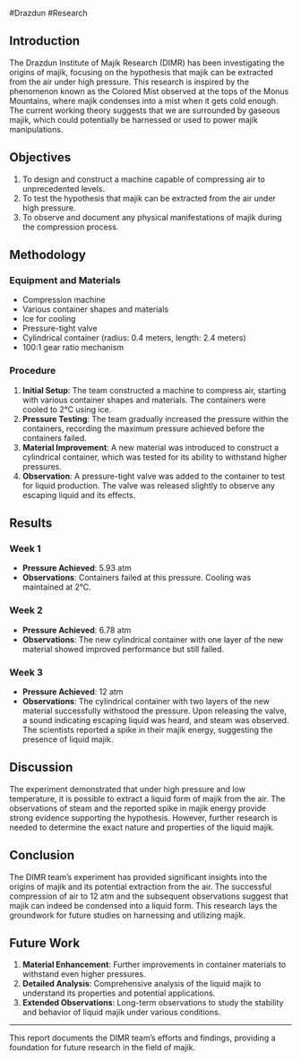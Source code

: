 #Drazdun #Research 
## Introduction
The Drazdun Institute of Majik Research (DIMR) has been investigating the origins of majik, focusing on the hypothesis that majik can be extracted from the air under high pressure. This research is inspired by the phenomenon known as the Colored Mist observed at the tops of the Monus Mountains, where majik condenses into a mist when it gets cold enough. The current working theory suggests that we are surrounded by gaseous majik, which could potentially be harnessed or used to power majik manipulations.
## Objectives
1. To design and construct a machine capable of compressing air to unprecedented levels.
2. To test the hypothesis that majik can be extracted from the air under high pressure.
3. To observe and document any physical manifestations of majik during the compression process.
## Methodology
### Equipment and Materials
- Compression machine
- Various container shapes and materials
- Ice for cooling
- Pressure-tight valve
- Cylindrical container (radius: 0.4 meters, length: 2.4 meters)
- 100:1 gear ratio mechanism
### Procedure
1. **Initial Setup**: The team constructed a machine to compress air, starting with various container shapes and materials. The containers were cooled to 2°C using ice.
2. **Pressure Testing**: The team gradually increased the pressure within the containers, recording the maximum pressure achieved before the containers failed.
3. **Material Improvement**: A new material was introduced to construct a cylindrical container, which was tested for its ability to withstand higher pressures.
4. **Observation**: A pressure-tight valve was added to the container to test for liquid production. The valve was released slightly to observe any escaping liquid and its effects.
## Results
### Week 1
- **Pressure Achieved**: 5.93 atm
- **Observations**: Containers failed at this pressure. Cooling was maintained at 2°C.
### Week 2
- **Pressure Achieved**: 6.78 atm
- **Observations**: The new cylindrical container with one layer of the new material showed improved performance but still failed.
### Week 3
- **Pressure Achieved**: 12 atm
- **Observations**: The cylindrical container with two layers of the new material successfully withstood the pressure. Upon releasing the valve, a sound indicating escaping liquid was heard, and steam was observed. The scientists reported a spike in their majik energy, suggesting the presence of liquid majik.
## Discussion
The experiment demonstrated that under high pressure and low temperature, it is possible to extract a liquid form of majik from the air. The observations of steam and the reported spike in majik energy provide strong evidence supporting the hypothesis. However, further research is needed to determine the exact nature and properties of the liquid majik.
## Conclusion
The DIMR team’s experiment has provided significant insights into the origins of majik and its potential extraction from the air. The successful compression of air to 12 atm and the subsequent observations suggest that majik can indeed be condensed into a liquid form. This research lays the groundwork for future studies on harnessing and utilizing majik.
## Future Work
1. **Material Enhancement**: Further improvements in container materials to withstand even higher pressures.
2. **Detailed Analysis**: Comprehensive analysis of the liquid majik to understand its properties and potential applications.
3. **Extended Observations**: Long-term observations to study the stability and behavior of liquid majik under various conditions.

---

This report documents the DIMR team’s efforts and findings, providing a foundation for future research in the field of majik.